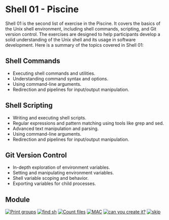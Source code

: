 # Shell 01 - Piscine

Shell 01 is the second list of exercise in the Piscine. It covers the basics of the Unix shell environment, including shell commands, scripting, and Git version control. The exercises are designed to help participants develop a solid understanding of the Unix shell and its usage in software development. Here is a summary of the topics covered in Shell 01:

## Shell Commands

- Executing shell commands and utilities.
- Understanding command syntax and options.
- Using command-line arguments.
- Redirection and pipelines for input/output manipulation.

## Shell Scripting

- Writing and executing shell scripts.
- Regular expressions and pattern matching using tools like grep and sed.
- Advanced text manipulation and parsing.
- Using command-line arguments.
- Redirection and pipelines for input/output manipulation.

## Git Version Control

- In-depth exploration of environment variables.
- Setting and manipulating environment variables.
- Shell variable scoping and behavior.
- Exporting variables for child processes.

## Module

[![Print groups](https://img.shields.io/badge/Shell_01-print_groups-skyblue?style=for-the-badge&logo=42)](https://github.com/willtrigo/42_piscine/tree/main/shell/shell_01/ex01/print_groups.sh)
[![find sh](https://img.shields.io/badge/Shell_02-find_sh-skyblue?style=for-the-badge&logo=42)](https://github.com/willtrigo/42_piscine/tree/main/shell/shell_01/ex02/find_sh.sh)
[![Count files](https://img.shields.io/badge/Shell_03-count_files-skyblue?style=for-the-badge&logo=42)](https://github.com/willtrigo/42_piscine/tree/main/shell/shell_01/ex03/count_files.sh)
[![MAC](https://img.shields.io/badge/Shell_04-mac-skyblue?style=for-the-badge&logo=42)](https://github.com/willtrigo/42_piscine/tree/main/shell/shell_01/ex04/MAC.sh)
[![can you create it?](https://img.shields.io/badge/Shell_05-can_you_create_it%3F-skyblue?style=for-the-badge&logo=42)](https://github.com/willtrigo/42_piscine/tree/main/shell/shell_01/ex05/"\%3F%24*'MaRViN'*%24%3F\")
[![skip](https://img.shields.io/badge/Shell_06-skip-skyblue?style=for-the-badge&logo=42)](https://github.com/willtrigo/42_piscine/tree/main/shell/shell_01/ex06/skip.sh)
